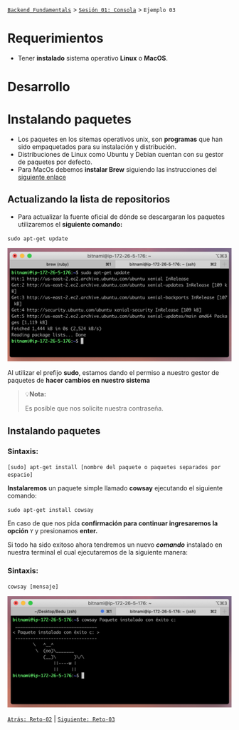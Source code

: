 [`Backend Fundamentals`](../../README.md) > [`Sesión 01: Consola`](../README.md) > `Ejemplo 03`

# Requerimientos

- Tener **instalado** sistema operativo **Linux** o **MacOS**.

# Desarrollo

# Instalando paquetes

- Los paquetes en los sitemas operativos unix, son **programas** que han sido empaquetados para su instalación y distribución.
- Distribuciones de Linux como Ubuntu y Debian cuentan con su gestor de paquetes por defecto.
- Para MacOs debemos **instalar Brew** siguiendo las instrucciones del [siguiente enlace](https://brew.sh/index_es)

## Actualizando la lista de repositorios

- Para actualizar la fuente oficial de dónde se descargaran los paquetes utilizaremos el **siguiente comando:**

`sudo apt-get update`

<img src="img/Screen_Shot_2020-03-21_at_16.33.43.png" width="650px">

Al utilizar el prefijo **sudo**, estamos dando el permiso a nuestro gestor de paquetes de **hacer cambios en nuestro sistema**

>💡**Nota:**
>
>Es posible que nos solicite nuestra contraseña.

## Instalando paquetes


### Sintaxis:

`[sudo] apt-get install [nombre del paquete o paquetes separados por espacio]`

**Instalaremos** un paquete simple llamado **cowsay** ejecutando el siguiente comando:

`sudo apt-get install cowsay`

En caso de que nos pida **confirmación para continuar ingresaremos la opción**  `Y` y presionamos **enter.**

Si todo ha sido exitoso ahora tendremos un nuevo ***comando*** instalado en nuestra terminal el cual ejecutaremos de la siguiente manera:

### Sintaxis:

`cowsay [mensaje]`

<img src="img/Untitled.png" width="650px">


[`Atrás: Reto-02`](https://github.com/beduExpert/A2-Backend-Fundamentals-2020/tree/master/Sesion-01/Reto-02) | [`Siguiente: Reto-03`](../Reto-03)

